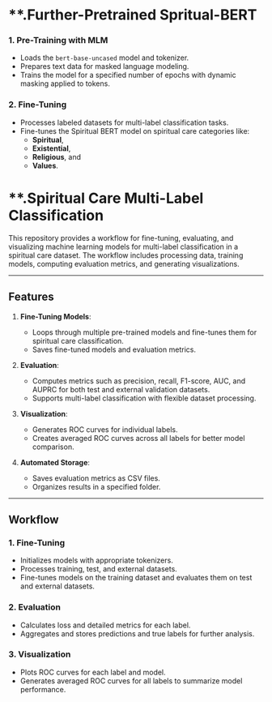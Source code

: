 
# **.Further-Pretrained Spritual-BERT

### 1. Pre-Training with MLM
- Loads the `bert-base-uncased` model and tokenizer.
- Prepares text data for masked language modeling.
- Trains the model for a specified number of epochs with dynamic masking applied to tokens.

### 2. Fine-Tuning
- Processes labeled datasets for multi-label classification tasks.
- Fine-tunes the Spiritual BERT model on spiritual care categories like:
  - **Spiritual**,
  - **Existential**,
  - **Religious**, and
  - **Values**.
  
# **.Spiritual Care Multi-Label Classification

This repository provides a workflow for fine-tuning, evaluating, and visualizing machine learning models for multi-label classification in a spiritual care dataset. The workflow includes processing data, training models, computing evaluation metrics, and generating visualizations.

---

## Features

1. **Fine-Tuning Models**:
   - Loops through multiple pre-trained models and fine-tunes them for spiritual care classification.
   - Saves fine-tuned models and evaluation metrics.

2. **Evaluation**:
   - Computes metrics such as precision, recall, F1-score, AUC, and AUPRC for both test and external validation datasets.
   - Supports multi-label classification with flexible dataset processing.

3. **Visualization**:
   - Generates ROC curves for individual labels.
   - Creates averaged ROC curves across all labels for better model comparison.

4. **Automated Storage**:
   - Saves evaluation metrics as CSV files.
   - Organizes results in a specified folder.

---

## Workflow

### 1. Fine-Tuning
- Initializes models with appropriate tokenizers.
- Processes training, test, and external datasets.
- Fine-tunes models on the training dataset and evaluates them on test and external datasets.

### 2. Evaluation
- Calculates loss and detailed metrics for each label.
- Aggregates and stores predictions and true labels for further analysis.

### 3. Visualization
- Plots ROC curves for each label and model.
- Generates averaged ROC curves for all labels to summarize model performance.

